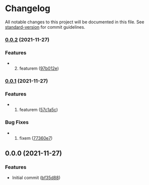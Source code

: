 # Changelog

All notable changes to this project will be documented in this file. See [standard-version](https://github.com/conventional-changelog/standard-version) for commit guidelines.

### [0.0.2](https://github.com/toths343/convcommit/compare/v0.0.1...v0.0.2) (2021-11-27)


### Features

* 2. featurem ([97b012e](https://github.com/toths343/convcommit/commit/97b012e230feb041939c939d9171c7eea4146eb7))

### [0.0.1](https://github.com/toths343/convcommit/compare/v0.0.0...v0.0.1) (2021-11-27)


### Features

* 1. featurem ([57c1a5c](https://github.com/toths343/convcommit/commit/57c1a5c434bd84c25a9c8bd9138c7f538752ec90))


### Bug Fixes

* 1. fixem ([77360e7](https://github.com/toths343/convcommit/commit/77360e7b8e69610cf4b133e728282a05cb68e9d6))

## 0.0.0 (2021-11-27)


### Features

* Initial commit ([bf35d88](https://github.com/toths343/convcommit/commit/bf35d8843d9e7c3bb15c7f3d64fc66646e147ec2))
